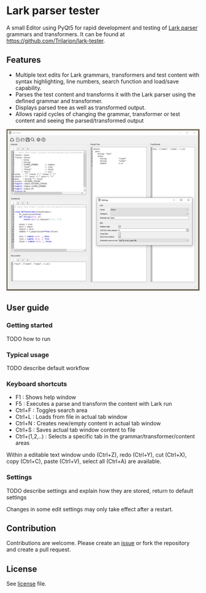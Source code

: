 # Lark parser tester

A small Editor using PyQt5 for rapid development and testing of [Lark parser](https://github.com/lark-parser/lark)
grammars and transformers. It can be found at https://github.com/Trilarion/lark-tester.

## Features

- Multiple text edits for Lark grammars, transformers and test content with syntax highlighting, line numbers, search
  function and load/save capability.
- Parses the test content and transforms it with the Lark parser using the defined grammar and transformer.
- Displays parsed tree as well as transformed output.
- Allows rapid cycles of changing the grammar, transformer or test content and seeing the parsed/transformed output

![Screenshot](/examples/json_screenshot.png)

## User guide

### Getting started

TODO how to run

### Typical usage

TODO describe default workflow

### Keyboard shortcuts

- F1 : Shows help window
- F5 : Executes a parse and transform the content with Lark run
- Ctrl+F : Toggles search area
- Ctrl+L : Loads from file in actual tab window
- Ctrl+N : Creates new/empty content in actual tab window
- Ctrl+S : Saves actual tab window content to file
- Ctrl+(1,2,..) : Selects a specific tab in the grammar/transformer/content areas

Within a editable text window undo (Ctrl+Z), redo (Ctrl+Y), cut (Ctrl+X), copy (Ctrl+C), paste (Ctrl+V),
select all (Ctrl+A) are available.

### Settings

TODO describe settings and explain how they are stored, return to default settings

Changes in some edit settings may only take effect after a restart.

## Contribution

Contributions are welcome. Please create an [issue](https://github.com/Trilarion/lark-tester/issues) or fork the
repository and create a pull request.

## License

See [license](LICENSE) file.